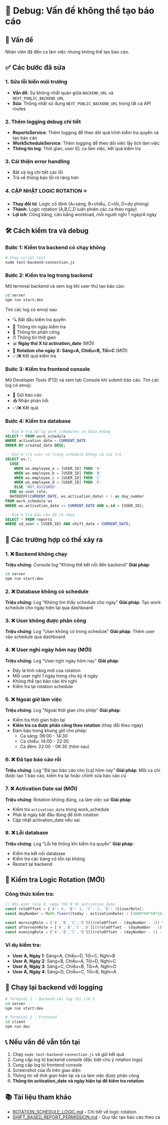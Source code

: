 # 🔧 Debug: Vấn đề không thể tạo báo cáo

## 🚨 Vấn đề
Nhân viên đã đến ca làm việc nhưng không thể tạo báo cáo.

## ✅ Các bước đã sửa

### 1. Sửa lỗi biến môi trường
- **Vấn đề**: Sự không nhất quán giữa `BACKEND_URL` và `NEXT_PUBLIC_BACKEND_URL`
- **Sửa**: Thống nhất sử dụng `NEXT_PUBLIC_BACKEND_URL` trong tất cả API routes

### 2. Thêm logging debug chi tiết
- **ReportsService**: Thêm logging để theo dõi quá trình kiểm tra quyền và tạo báo cáo  
- **WorkScheduleService**: Thêm logging để theo dõi việc lấy lịch làm việc
- **Thông tin log**: Thời gian, user ID, ca làm việc, kết quả kiểm tra

### 3. Cải thiện error handling
- Bắt và log chi tiết các lỗi
- Trả về thông báo lỗi rõ ràng hơn

### 4. **CẬP NHẬT LOGIC ROTATION** ⭐
- **Thay đổi từ**: Logic cố định (A=sáng, B=chiều, C=tối, D=dự phòng)
- **Thành**: Logic rotation (A,B,C,D luân phiên các ca theo ngày)
- **Lợi ích**: Công bằng, cân bằng workload, mỗi người nghỉ 1 ngày/4 ngày

## 🛠️ Cách kiểm tra và debug

### Bước 1: Kiểm tra backend có chạy không
```bash
# Chạy script test
node test-backend-connection.js
```

### Bước 2: Kiểm tra log trong backend
Mở terminal backend và xem log khi user thử tạo báo cáo:
```bash
cd server
npm run start:dev
```

Tìm các log có emoji sau:
- 🔍 Bắt đầu kiểm tra quyền
- 📅 Thông tin ngày kiểm tra  
- 👤 Thông tin phân công
- ⏰ Thông tin thời gian
- 📊 **Ngày thứ X từ activation_date** (MỚI)
- 🔄 **Rotation cho ngày X: Sáng=A, Chiều=B, Tối=C** (MỚI)
- ✅/❌ Kết quả kiểm tra

### Bước 3: Kiểm tra frontend console
Mở Developer Tools (F12) và xem tab Console khi submit báo cáo.
Tìm các log có emoji:
- 🚀 Gửi báo cáo
- 📥 Nhận phản hồi
- ✅/❌ Kết quả

### Bước 4: Kiểm tra database
```sql
-- Kiểm tra bảng work_schedules có data không
SELECT * FROM work_schedule 
WHERE activation_date = CURRENT_DATE 
ORDER BY created_date DESC;

-- Kiểm tra user có trong schedule không và vai trò
SELECT ws.*, 
  CASE 
    WHEN ws.employee_a = [USER_ID] THEN 'A'
    WHEN ws.employee_b = [USER_ID] THEN 'B' 
    WHEN ws.employee_c = [USER_ID] THEN 'C'
    WHEN ws.employee_d = [USER_ID] THEN 'D'
    ELSE 'NOT_ASSIGNED'
  END as user_role,
  DATEDIFF(CURRENT_DATE, ws.activation_date) + 1 as day_number
FROM work_schedule ws
WHERE ws.activation_date <= CURRENT_DATE AND u.id = [USER_ID];

-- Kiểm tra báo cáo đã có chưa
SELECT * FROM reports 
WHERE id_user = [USER_ID] AND shift_date = CURRENT_DATE;
```

## 🎯 Các trường hợp có thể xảy ra

### 1. ❌ Backend không chạy
**Triệu chứng**: Console log "Không thể kết nối đến backend"
**Giải pháp**: 
```bash
cd server
npm run start:dev
```

### 2. ❌ Database không có schedule  
**Triệu chứng**: Log "Không tìm thấy schedule cho ngày"
**Giải pháp**: Tạo work schedule cho ngày hiện tại qua dashboard

### 3. ❌ User không được phân công
**Triệu chứng**: Log "User không có trong schedule" 
**Giải pháp**: Thêm user vào schedule qua dashboard

### 4. ❌ **User nghỉ ngày hôm nay** (MỚI)
**Triệu chứng**: Log "User nghỉ ngày hôm nay"
**Giải pháp**: 
- Đây là tính năng mới của rotation
- Mỗi user nghỉ 1 ngày trong chu kỳ 4 ngày
- Không thể tạo báo cáo khi nghỉ
- Kiểm tra lại rotation schedule

### 5. ❌ Ngoài giờ làm việc
**Triệu chứng**: Log "Ngoài thời gian cho phép"
**Giải pháp**: 
- Kiểm tra thời gian hiện tại
- **Kiểm tra ca được phân công theo rotation** (thay đổi theo ngày)
- Đảm bảo trong khung giờ cho phép:
  - Ca sáng: 06:00 - 14:30
  - Ca chiều: 14:00 - 22:30  
  - Ca đêm: 22:00 - 06:30 (hôm sau)

### 6. ❌ Đã tạo báo cáo rồi
**Triệu chứng**: Log "Đã tạo báo cáo cho [ca] hôm nay"
**Giải pháp**: Mỗi ca chỉ được tạo 1 báo cáo, kiểm tra lại hoặc chỉnh sửa báo cáo cũ

### 7. ❌ **Activation Date sai** (MỚI)
**Triệu chứng**: Rotation không đúng, ca làm việc sai
**Giải pháp**:
- Kiểm tra `activation_date` trong work_schedule
- Phải là ngày bắt đầu đúng để tính rotation
- Cập nhật activation_date nếu sai

### 8. ❌ Lỗi database
**Triệu chứng**: Log "Lỗi hệ thống khi kiểm tra quyền"
**Giải pháp**:
- Kiểm tra kết nối database
- Kiểm tra các bảng có tồn tại không
- Restart lại backend

## 🔄 **Kiểm tra Logic Rotation** (MỚI)

### Công thức kiểm tra:
```javascript
// Với user role X, ngày thứ N từ activation_date
const roleOffset = {'A': 0, 'B': 1, 'C': 2, 'D': 3}[userRole];
const dayNumber = Math.floor((today - activationDate) / (1000*60*60*24)) + 1;

const morningRole = ['A','B','C','D'][((roleOffset - (dayNumber - 1)) % 4 + 4) % 4];
const afternoonRole = ['A','B','C','D'][((roleOffset - (dayNumber - 1) - 1) % 4 + 4) % 4];  
const eveningRole = ['A','B','C','D'][((roleOffset - (dayNumber - 1) - 2) % 4 + 4) % 4];
```

### Ví dụ kiểm tra:
- **User A, Ngày 1**: Sáng=A, Chiều=D, Tối=C, Nghỉ=B
- **User A, Ngày 2**: Sáng=B, Chiều=A, Tối=D, Nghỉ=C
- **User A, Ngày 3**: Sáng=C, Chiều=B, Tối=A, Nghỉ=D
- **User A, Ngày 4**: Sáng=D, Chiều=C, Tối=B, Nghỉ=A

## 🚀 Chạy lại backend với logging

```bash
# Terminal 1 - Backend với log chi tiết
cd server  
npm run start:dev

# Terminal 2 - Frontend
cd client
npm run dev
```

## 📞 Nếu vấn đề vẫn tồn tại

1. Chạy `node test-backend-connection.js` và gửi kết quả
2. Cung cấp log từ backend console (đặc biệt chú ý rotation logs)
3. Cung cấp log từ frontend console  
4. Screenshot của lỗi trên giao diện
5. Thông tin về thời gian hiện tại và ca làm việc được phân công
6. **Thông tin activation_date và ngày hiện tại để kiểm tra rotation**

## 📚 Tài liệu tham khảo

- [ROTATION_SCHEDULE_LOGIC.md](./ROTATION_SCHEDULE_LOGIC.md) - Chi tiết về logic rotation
- [SHIFT_BASED_REPORT_PERMISSION.md](./SHIFT_BASED_REPORT_PERMISSION.md) - Quy tắc tạo báo cáo theo ca 